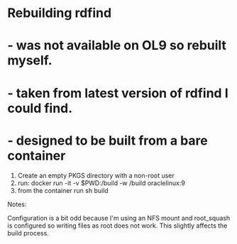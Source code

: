 # Rebuilding rdfind
# - was not available on OL9 so rebuilt myself.
# - taken from latest version of rdfind I could find.
# - designed to be built from a bare container

1. Create an empty PKGS directory with a non-root user
2. run: docker run -it -v $PWD:/build -w /build oraclelinux:9
3. from the container run sh build

Notes:

Configuration is a bit odd because I'm using an NFS mount and root_squash
is configured so writing files as root does not work. This slightly
affects the build process.
